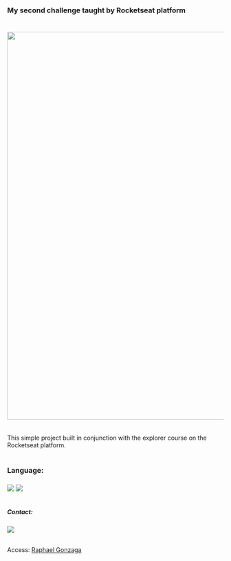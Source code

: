 ### My second challenge taught by Rocketseat platform<h3>
<br/>
<div align="center">
<img src="https://user-images.githubusercontent.com/114286800/193920156-1029f962-6d6b-4502-b136-5693e6f2eafc.png" width="900px" />
</div>
<br/>
<br/>
This simple project built in conjunction with the explorer course on the Rocketseat platform.
<br/>
<br/>


### Language:<h3>
<div align="lest">
<img src="https://img.shields.io/badge/HTML-239120?style=for-the-badge&logo=html5&logoColor=white" />

<img src="https://img.shields.io/badge/CSS-239120?&style=for-the-badge&logo=css3&logoColor=white"  />
</div>
<br/>






##### Contact:<h5>
<div align="lest">
<img src="https://img.shields.io/badge/LinkedIn-0077B5?style=for-the-badge&logo=linkedin&logoColor=white" />
</div>
<br/>

Access: [Raphael Gonzaga](https://www.linkedin.com/in/raphael-gonzaga-248310250/)


